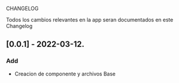  CHANGELOG

Todos los cambios relevantes en la app seran documentados en este Changelog



## [0.0.1] - 2022-03-12.

### Add

- Creacion de componente y archivos Base
